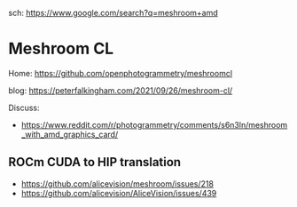 sch: https://www.google.com/search?q=meshroom+amd

# Meshroom CL
Home: https://github.com/openphotogrammetry/meshroomcl

blog: https://peterfalkingham.com/2021/09/26/meshroom-cl/

Discuss:
- https://www.reddit.com/r/photogrammetry/comments/s6n3ln/meshroom_with_amd_graphics_card/

## ROCm CUDA to HIP translation
- https://github.com/alicevision/meshroom/issues/218
- https://github.com/alicevision/AliceVision/issues/439
